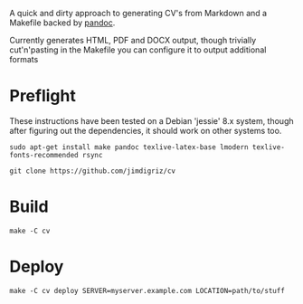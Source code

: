 A quick and dirty approach to generating CV's from Markdown and a Makefile backed by [pandoc](http://pandoc.org).

Currently generates HTML, PDF and DOCX output, though trivially cut'n'pasting in the Makefile you can configure it to output additional formats

# Preflight

These instructions have been tested on a Debian 'jessie' 8.x system, though after figuring out the dependencies, it should work on other systems too.

    sudo apt-get install make pandoc texlive-latex-base lmodern texlive-fonts-recommended rsync

    git clone https://github.com/jimdigriz/cv

# Build

    make -C cv

# Deploy

    make -C cv deploy SERVER=myserver.example.com LOCATION=path/to/stuff
